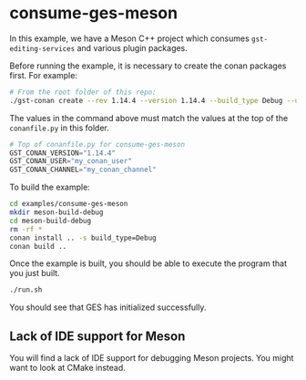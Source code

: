 # consume-ges-meson
In this example, we have a Meson C++ project which consumes `gst-editing-services` and various plugin packages.

Before running the example, it is necessary to create the conan packages first.  For example:

```bash
# From the root folder of this repo:
./gst-conan create --rev 1.14.4 --version 1.14.4 --build_type Debug --user my_conan_user --channel my_conan_channel

```

The values in the command above must match the values at the top of the `conanfile.py` in this folder.
 
```python
# Top of conanfile.py for consume-ges-meson
GST_CONAN_VERSION="1.14.4"
GST_CONAN_USER="my_conan_user"
GST_CONAN_CHANNEL="my_conan_channel"
```

To build the example:

```bash
cd examples/consume-ges-meson
mkdir meson-build-debug
cd meson-build-debug
rm -rf *
conan install .. -s build_type=Debug
conan build ..
```

Once the example is built, you should be able to execute the program that you just built.

```bash
./run.sh
```

You should see that GES has initialized successfully.

## Lack of IDE support for Meson
You will find a lack of IDE support for debugging Meson projects.  You might want to look at CMake instead. 